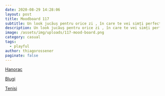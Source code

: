 ```yaml
---
date: 2020-08-29 14:28:06
layout: post
title: Moodboard 117
subtitle: Un look jucăuș pentru orice zi , în care te vei simți perfect.
description: Un look jucăuș pentru orice zi , în care te vei simți perfect.
image: /assets/img/uploads/117-mood-board.png
category: casual
tags:
  - playful
author: thiagorossener
paginate: false
---
```

[Hanorac](http://bit.do/fHWYi)

[Blugi](http://bit.do/fHWYk)

[Tenisi](http://bit.do/fHWYn)